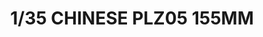 ---
title: "1/35 CHINESE PLZ05 155MM"
price: TBA
desc: ""
img_path: "/assets/img/MM TS-022.jpg"
brand: AK
available: false
special_offer: false
new: false
soon: false
cat: "Plasticne-Makete"
subcat: "PM-MENG"
subsubcat: ""
sifra: "MM TS-022"
---